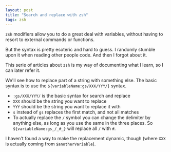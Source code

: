 ```yaml
---
layout: post
title: "Search and replace with zsh"
tags: zsh
---
```


`zsh` modifiers allow you to do a great deal with variables, without
having to resort to external commands or functions.

But the syntax is pretty esoteric and hard to guess. I randomly stumble
upon it when reading other people code. And then I forgot about it.

This serie of articles about `zsh` is my way of documenting what I learn, so
I can later refer it.

We'll see how to replace part of a string with something else. The
basic syntax is to use the `${variableName:gs/XXX/YYY/}` syntax.

- `:gs/XXX/YYY/` is the basic syntax for search and replace
- `XXX` should be the string you want to replace
- `YYY` should be the string you want to replace it with
- `s` instead of `gs` replaces the first match, and not all matches
- To actually replace the `/` symbol you can change the delimiter by anything
  else, as long as you use the same in the three places. So
  `${variableName:gs_/_#_}` will replace all `/` with `#`.

I haven't found a way to make the replacement dynamic, though (where `XXX` is
actually coming from `$anotherVariable`).
